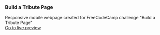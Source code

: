 ### Build a Tribute Page   
Responsive mobile webpage created for FreeCodeCamp challenge "Build a Tribute Page"   
[Go to live preview](https://liviulvu.github.io/build-tribute-page-free-code-camp/)
